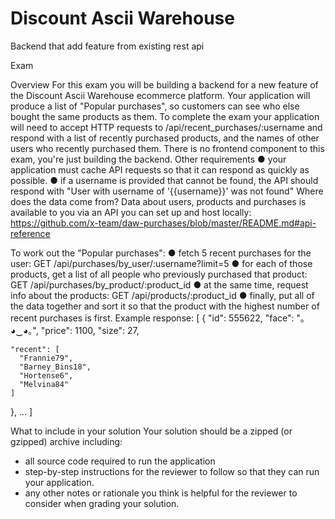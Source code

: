 #  Discount Ascii Warehouse
Backend that add feature from existing rest api 

Exam

Overview
For this exam you will be building a backend for a new feature of the Discount Ascii Warehouse ecommerce platform.
Your application will produce a list of "Popular purchases", so customers can see who else bought the same products as them. To complete the exam your application will need to accept HTTP requests to /api/recent_purchases/:username and respond with a list of recently purchased products, and the names of other users who recently purchased them.
There is no frontend component to this exam, you're just building the backend.
Other requirements
●	your application must cache API requests so that it can respond as quickly as possible.
●	if a username is provided that cannot be found, the API should respond with "User with username of '{{username}}' was not found"
Where does the data come from?
Data about users, products and purchases is available to you via an API you can set up and host locally: https://github.com/x-team/daw-purchases/blob/master/README.md#api-reference

To work out the "Popular purchases":
●	fetch 5 recent purchases for the user: GET /api/purchases/by_user/:username?limit=5
●	for each of those products, get a list of all people who previously purchased that product: GET /api/purchases/by_product/:product_id
●	at the same time, request info about the products: GET /api/products/:product_id
●	finally, put all of the data together and sort it so that the product with the highest number of recent purchases is first.
Example response:
[
  {
    "id": 555622,
    "face": "｡◕‿◕｡",
    "price": 1100,
    "size": 27,



    "recent": [
      "Frannie79",
      "Barney_Bins18",
      "Hortense6",
      "Melvina84"
    ]
  },
  ...
]

What to include in your solution
Your solution should be a zipped (or gzipped) archive including:
-	all source code required to run the application
-	step-by-step instructions for the reviewer to follow so that they can run your application.
-	any other notes or rationale you think is helpful for the reviewer to consider when grading your solution.

